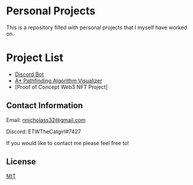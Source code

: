 # Personal Projects

This is a repository filled with personal projects that I myself have worked on.

# Project List
- [Discord Bot](https://github.com/ETWGames/Projects/tree/main/DiscordBot)
- [A* Pathfinding Algorithm Visualizer](https://github.com/ETWGames/Projects/tree/main/A*%20Pathfinding%20Algorithm%20Visualizer)
- [Proof of Concept Web3 NFT Project]

## Contact Information 
Email: nnicholass32@gmail.com

Discord: ETWTheCatgirl#7427

If you would like to contact me please feel free to!


## License
[MIT](https://choosealicense.com/licenses/mit/)
